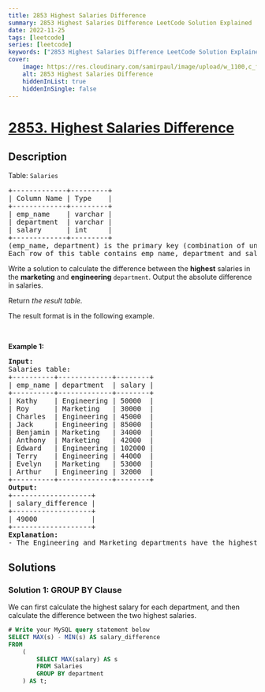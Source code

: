 ```yaml
---
title: 2853 Highest Salaries Difference
summary: 2853 Highest Salaries Difference LeetCode Solution Explained
date: 2022-11-25
tags: [leetcode]
series: [leetcode]
keywords: ["2853 Highest Salaries Difference LeetCode Solution Explained in all languages", "2853 Highest Salaries Difference", "LeetCode", "leetcode solution in Python3 C++ Java Go PHP Ruby Swift TypeScript Rust C# JavaScript C", "GeeksforGeeks", "InterviewBit", "Coding Ninjas", "HackerRank", "HackerEarth", "CodeChef", "TopCoder", "AlgoExpert", "freeCodeCamp", "Codeforces", "GitHub", "AtCoder", "Samir Paul"]
cover:
    image: https://res.cloudinary.com/samirpaul/image/upload/w_1100,c_fit,co_rgb:FFFFFF,l_text:Arial_75_bold:2853 Highest Salaries Difference - Solution Explained/problem-solving.webp
    alt: 2853 Highest Salaries Difference
    hiddenInList: true
    hiddenInSingle: false
---
```



# [2853. Highest Salaries Difference](https://leetcode.com/problems/highest-salaries-difference)


## Description

<p>Table: <code><font face="monospace">Salaries</font></code></p>

<pre>
+-------------+---------+ 
| Column Name | Type    | 
+-------------+---------+ 
| emp_name    | varchar | 
| department  | varchar | 
| salary      | int     |
+-------------+---------+
(emp_name, department) is the primary key (combination of unique values) for this table.
Each row of this table contains emp_name, department and salary. There will be <strong>at least one</strong> entry for the engineering and marketing departments.
</pre>

<p>Write a solution&nbsp;to calculate the difference between the <strong>highest</strong> salaries in the <strong>marketing</strong> and <strong>engineering</strong> <code>department</code>. Output the absolute difference in salaries.</p>

<p>Return<em> the result table.</em></p>

<p>The&nbsp;result format is in the following example.</p>

<p>&nbsp;</p>
<p><strong class="example">Example 1:</strong></p>

<pre>
<strong>Input:</strong> 
Salaries table:
+----------+-------------+--------+
| emp_name | department  | salary |
+----------+-------------+--------+
| Kathy    | Engineering | 50000  |
| Roy      | Marketing   | 30000  |
| Charles  | Engineering | 45000  |
| Jack     | Engineering | 85000  | 
| Benjamin | Marketing   | 34000  |
| Anthony  | Marketing   | 42000  |
| Edward   | Engineering | 102000 |
| Terry    | Engineering | 44000  |
| Evelyn   | Marketing   | 53000  |
| Arthur   | Engineering | 32000  |
+----------+-------------+--------+
<strong>Output:</strong> 
+-------------------+
| salary_difference | 
+-------------------+
| 49000             | 
+-------------------+
<strong>Explanation:</strong> 
- The Engineering and Marketing departments have the highest salaries of 102,000 and 53,000, respectively. Resulting in an absolute difference of 49,000.
</pre>

## Solutions

### Solution 1: GROUP BY Clause

We can first calculate the highest salary for each department, and then calculate the difference between the two highest salaries.

<!-- tabs:start -->

```sql
# Write your MySQL query statement below
SELECT MAX(s) - MIN(s) AS salary_difference
FROM
    (
        SELECT MAX(salary) AS s
        FROM Salaries
        GROUP BY department
    ) AS t;
```

<!-- tabs:end -->

<!-- end -->
